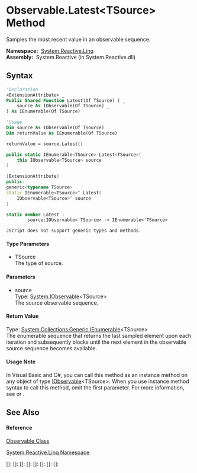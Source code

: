 # Observable.Latest\<TSource\> Method

Samples the most recent value in an observable sequence.

**Namespace:**  [System.Reactive.Linq](System.Reactive.Linq\System.Reactive.Linq.md)  
**Assembly:**  System.Reactive (in System.Reactive.dll)

## Syntax

```vb
'Declaration
<ExtensionAttribute> _
Public Shared Function Latest(Of TSource) ( _
    source As IObservable(Of TSource) _
) As IEnumerable(Of TSource)
```

```vb
'Usage
Dim source As IObservable(Of TSource)
Dim returnValue As IEnumerable(Of TSource)

returnValue = source.Latest()
```

```csharp
public static IEnumerable<TSource> Latest<TSource>(
    this IObservable<TSource> source
)
```

```c++
[ExtensionAttribute]
public:
generic<typename TSource>
static IEnumerable<TSource>^ Latest(
    IObservable<TSource>^ source
)
```

```fsharp
static member Latest : 
        source:IObservable<'TSource> -> IEnumerable<'TSource> 
```

```jscript
JScript does not support generic types and methods.
```

#### Type Parameters

- TSource  
  The type of source.

#### Parameters

- source  
  Type: [System.IObservable](https://msdn.microsoft.com/en-us/library/Dd990377)\<TSource\>  
  The source observable sequence.

#### Return Value

Type: [System.Collections.Generic.IEnumerable](https://msdn.microsoft.com/en-us/library/9eekhta0)\<TSource\>  
The enumerable sequence that returns the last sampled element upon each iteration and subsequently blocks until the next element in the observable source sequence becomes available.

#### Usage Note

In Visual Basic and C\#, you can call this method as an instance method on any object of type [IObservable](https://msdn.microsoft.com/en-us/library/Dd990377)\<TSource\>. When you use instance method syntax to call this method, omit the first parameter. For more information, see [](https://msdn.microsoft.com/en-us/library/Bb384936) or [](https://msdn.microsoft.com/en-us/library/Bb383977).

## See Also

#### Reference

[Observable Class](Observable\Observable.md)

[System.Reactive.Linq Namespace](System.Reactive.Linq\System.Reactive.Linq.md)

[]: 
[]: 
[]: 
[]: 
[]: 
[]: 
[]: 
[]: 